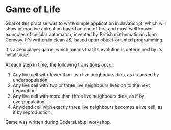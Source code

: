 # Game of Life

Goal of this practise was to write simple application 
in JavaScript, which will show interactive animation 
based on one of first and most well known examples of 
cellular automaton, invented by British mathematician 
John Conway. It's written in clean JS, based upon 
object-oriented programming.

It's a zero player game, which means that its evolution is
determined by its initial state.

At each step in time, the following transitions occur:

1. Any live cell with fewer than two live neighbours dies, 
as if caused by underpopulation.
2. Any live cell with two or three live neighbours lives 
on to the next generation.
3. Any live cell with more than three live neighbours dies, 
as if by overpopulation.
4. Any dead cell with exactly three live neighbours becomes 
a live cell, as if by reproduction.



Game was written during CodersLab.pl workshop.